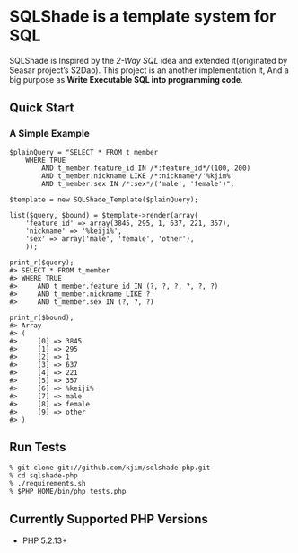 # SQLShade is a template system for SQL

SQLShade is Inspired by the *2-Way SQL* idea and extended it(originated by Seasar project’s S2Dao).
This project is an another implementation it, And a big purpose as **Write Executable SQL into programming code**.


## Quick Start

### A Simple Example

    $plainQuery = "SELECT * FROM t_member
        WHERE TRUE
            AND t_member.feature_id IN /*:feature_id*/(100, 200)
            AND t_member.nickname LIKE /*:nickname*/'%kjim%'
            AND t_member.sex IN /*:sex*/('male', 'female')";

    $template = new SQLShade_Template($plainQuery);

    list($query, $bound) = $template->render(array(
        'feature_id' => array(3845, 295, 1, 637, 221, 357),
        'nickname' => '%keiji%',
        'sex' => array('male', 'female', 'other'),
        ));

    print_r($query);
    #> SELECT * FROM t_member
    #> WHERE TRUE
    #>     AND t_member.feature_id IN (?, ?, ?, ?, ?, ?)
    #>     AND t_member.nickname LIKE ?
    #>     AND t_member.sex IN (?, ?, ?)

    print_r($bound);
    #> Array
    #> (
    #>     [0] => 3845
    #>     [1] => 295
    #>     [2] => 1
    #>     [3] => 637
    #>     [4] => 221
    #>     [5] => 357
    #>     [6] => %keiji%
    #>     [7] => male
    #>     [8] => female
    #>     [9] => other
    #> )


## Run Tests

    % git clone git://github.com/kjim/sqlshade-php.git
    % cd sqlshade-php
    % ./requirements.sh
    % $PHP_HOME/bin/php tests.php


## Currently Supported PHP Versions

* PHP 5.2.13+

